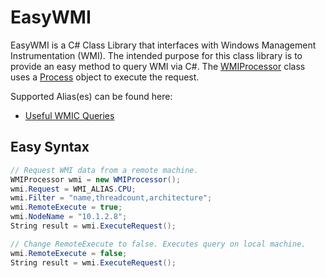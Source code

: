 # EasyWMI

EasyWMI is a C# Class Library that interfaces with Windows Management Instrumentation (WMI). The intended purpose for this class library is to provide an easy method to query WMI via C#. The [WMIProcessor](https://github.com/aamay001/EasyWMI/blob/master/EasyWMI/EasyWMI/WMIProcessor.cs) class uses a [Process](https://msdn.microsoft.com/en-us/library/system.diagnostics.process(v=vs.110).aspx) object to execute the request. 

Supported Alias(es) can be found here:
- [Useful WMIC Queries](https://blogs.technet.microsoft.com/askperf/2012/02/17/useful-wmic-queries/)

## Easy Syntax

```c#
// Request WMI data from a remote machine.
WMIProcessor wmi = new WMIProcessor();
wmi.Request = WMI_ALIAS.CPU;
wmi.Filter = "name,threadcount,architecture";
wmi.RemoteExecute = true;
wmi.NodeName = "10.1.2.8";
String result = wmi.ExecuteRequest();

// Change RemoteExecute to false. Executes query on local machine.
wmi.RemoteExecute = false;
String result = wmi.ExecuteRequest();
```
